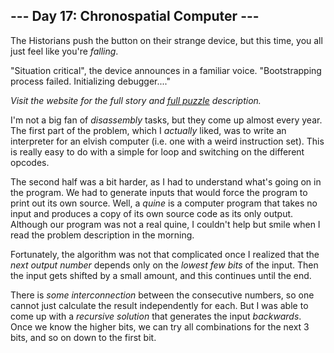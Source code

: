 ## --- Day 17: Chronospatial Computer ---
The Historians push the button on their strange device, but this time, you all just feel like you're _falling_.

"Situation critical", the device announces in a familiar voice. "Bootstrapping process failed. Initializing debugger...."

_Visit the website for the full story and [full puzzle](https://adventofcode.com/2024/day/17) description._

I'm not a big fan of _disassembly_ tasks, but they come up almost every year. The first part of the problem, which 
I _actually_ liked, was to write an interpreter for an elvish computer (i.e. one with a weird instruction set). This 
is really easy to do with a simple for loop and switching on the different opcodes.

The second half was a bit harder, as I had to understand what's going on in the program. We had to generate inputs that 
would force the program to print out its own source.  Well, a _quine_ is a computer program that takes no input and 
produces a copy of its own source code as its only output. Although our program was not a real quine, I couldn't help 
but smile when I read the problem description in the morning. 

Fortunately, the algorithm was not that complicated once I realized that the _next output number_ depends only on the 
_lowest few bits_ of the input. Then the input gets shifted by a small amount, and this continues until the end. 

There is _some interconnection_ between the consecutive numbers, so one cannot just calculate the result independently 
for each. But I was able to come up with a _recursive solution_ that generates the input _backwards_. Once we know the 
higher bits, we can try all combinations for the next 3 bits, and so on down to the first bit.
